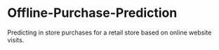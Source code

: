 # Offline-Purchase-Prediction

Predicting in store purchases for a retail store based on online website visits.
